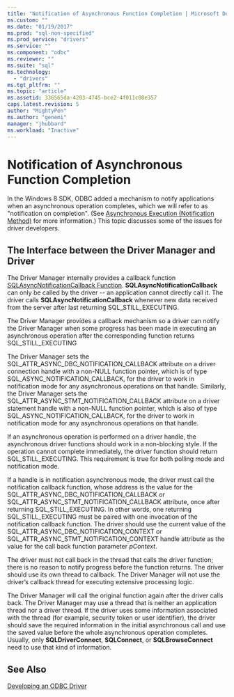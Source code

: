 ```yaml
---
title: "Notification of Asynchronous Function Completion | Microsoft Docs"
ms.custom: ""
ms.date: "01/19/2017"
ms.prod: "sql-non-specified"
ms.prod_service: "drivers"
ms.service: ""
ms.component: "odbc"
ms.reviewer: ""
ms.suite: "sql"
ms.technology: 
  - "drivers"
ms.tgt_pltfrm: ""
ms.topic: "article"
ms.assetid: 336565da-4203-4745-bce2-4f011c08e357
caps.latest.revision: 5
author: "MightyPen"
ms.author: "genemi"
manager: "jhubbard"
ms.workload: "Inactive"
---
```

# Notification of Asynchronous Function Completion
In the Windows 8 SDK, ODBC added a mechanism to notify applications when an asynchronous operation completes, which we will refer to as "notification on completion". (See [Asynchronous Execution (Notification Method)](../../../odbc/reference/develop-app/asynchronous-execution-notification-method.md) for more information.) This topic discusses some of the issues for driver developers.  
  
## The Interface between the Driver Manager and Driver  
 The Driver Manager internally provides a callback function [SQLAsyncNotificationCallback Function](../../../odbc/reference/develop-driver/sqlasyncnotificationcallback-function.md). **SQLAsyncNotificationCallback** can only be called by the driver -- an application cannot directly call it. The driver calls **SQLAsyncNotificationCallback** whenever new data received from the server after last returning SQL_STILL_EXECUTING.  
  
 The Driver Manager provides a callback mechanism so a driver can notify the Driver Manager when some progress has been made in executing an asynchronous operation after the corresponding function returns SQL_STILL_EXECUTING  
  
 The Driver Manager sets the SQL_ATTR_ASYNC_DBC_NOTIFICATION_CALLBACK attribute on a driver connection handle with a non-NULL function pointer, which is of type SQL_ASYNC_NOTIFICATION_CALLBACK, for the driver to work in notification mode for any asynchronous operations on that handle. Similarly, the Driver Manager sets the SQL_ATTR_ASYNC_STMT_NOTIFICATION_CALLBACK attribute on a driver statement handle with a non-NULL function pointer, which is also of type SQL_ASYNC_NOTIFICATION_CALLBACK, for the driver to work in notification mode for any asynchronous operations on that handle.  
  
 If an asynchronous operation is performed on a driver handle, the asynchronous driver functions should work in a non-blocking style. If the operation cannot complete immediately, the driver function should return SQL_STILL_EXECUTING. This requirement is true for both polling mode and notification mode.  
  
 If a handle is in notification asynchronous mode, the driver must call the notification callback function, whose address is the value for the SQL_ATTR_ASYNC_DBC_NOTIFICATION_CALLBACK or SQL_ATTR_ASYNC_STMT_NOTIFICATION_CALLBACK attribute, once after returning SQL_STILL_EXECUTING. In other words, one returning SQL_STILL_EXECUTING must be paired with one invocation of the notification callback function. The driver should use the current value of the SQL_ATTR_ASYNC_DBC_NOTIFICATION_CONTEXT or SQL_ATTR_ASYNC_STMT_NOTIFICATION_CONTEXT handle attribute as the value for the call back function parameter *pContext*.  
  
 The driver must not call back in the thread that calls the driver function; there is no reason to notify progress before the function returns. The driver should use its own thread to callback. The Driver Manager will not use the driver’s callback thread for executing extensive processing logic.  
  
 The Driver Manager will call the original function again after the driver calls back. The Driver Manager may use a thread that is neither an application thread nor a driver thread. If the driver uses some information associated with the thread (for example, security token or user identifier), the driver should save the required information in the initial asynchronous call and use the saved value before the whole asynchronous operation completes. Usually, only **SQLDriverConnect**, **SQLConnect**, or **SQLBrowseConnect** need to use that kind of information.  
  
## See Also  
 [Developing an ODBC Driver](../../../odbc/reference/develop-driver/developing-an-odbc-driver.md)
